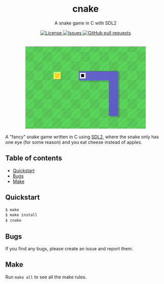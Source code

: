 <h1 align="center">cnake</h1>
<p align="center">A snake game in C with SDL2</p>

<p align="center">
	<a href="./LICENSE">
		<img alt="License" src="https://img.shields.io/badge/license-GPL-blue?color=26d374"/>
	</a>
	<a href="https://github.com/LordOfTrident/cnake/issues">
		<img alt="Issues" src="https://img.shields.io/github/issues/LordOfTrident/cnake?color=4f79e4"/>
	</a>
	<a href="https://github.com/LordOfTrident/cnake/pulls">
		<img alt="GitHub pull requests" src="https://img.shields.io/github/issues-pr/LordOfTrident/cnake?color=4f79e4"/>
	</a>
	<br><br><br>
	<img width="75%" src="res/thumbnail.png"/>
</p>

A "fancy" snake game written in C using [SDL2](https://www.libsdl.org/), where the snake only has
one eye (for some reason) and you eat cheese instead of apples.

## Table of contents
* [Quickstart](#quickstart)
* [Bugs](#bugs)
* [Make](#make)

## Quickstart
```sh
$ make
$ make install
$ cnake
```

## Bugs
If you find any bugs, please create an issue and report them.

## Make
Run `make all` to see all the make rules.
